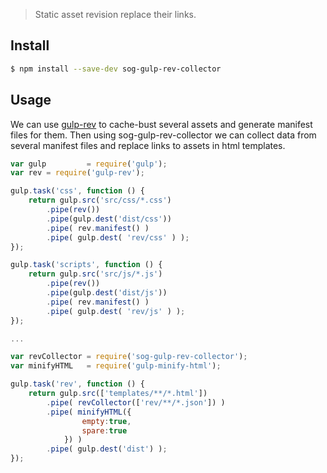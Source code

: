 > Static asset revision replace their links.

## Install

```sh
$ npm install --save-dev sog-gulp-rev-collector
```

## Usage

We can use [gulp-rev](https://github.com/sindresorhus/gulp-rev) to cache-bust several assets and generate manifest files for them. Then using sog-gulp-rev-collector we can collect data from several manifest files and replace links to assets in html templates.

```js
var gulp         = require('gulp');
var rev = require('gulp-rev');

gulp.task('css', function () {
    return gulp.src('src/css/*.css')
        .pipe(rev())
        .pipe(gulp.dest('dist/css'))
        .pipe( rev.manifest() )
        .pipe( gulp.dest( 'rev/css' ) );
});

gulp.task('scripts', function () {
    return gulp.src('src/js/*.js')
        .pipe(rev())
        .pipe(gulp.dest('dist/js'))
        .pipe( rev.manifest() )
        .pipe( gulp.dest( 'rev/js' ) );
});

...

var revCollector = require('sog-gulp-rev-collector');
var minifyHTML   = require('gulp-minify-html');

gulp.task('rev', function () {
    return gulp.src(['templates/**/*.html'])
        .pipe( revCollector(['rev/**/*.json']) )
        .pipe( minifyHTML({
                empty:true,
                spare:true
            }) )
        .pipe( gulp.dest('dist') );
});
```